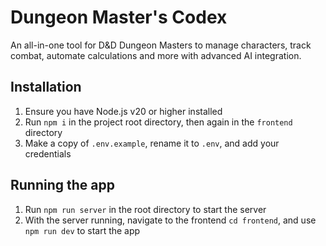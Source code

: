 # Dungeon Master's Codex
An all-in-one tool for D&D Dungeon Masters to manage characters, track combat, automate calculations and more with advanced AI integration.

## Installation
1. Ensure you have Node.js v20 or higher installed
2. Run `npm i` in the project root directory, then again in the `frontend` directory
3. Make a copy of `.env.example`, rename it to `.env`, and add your credentials

## Running the app
1. Run `npm run server` in the root directory to start the server
2. With the server running, navigate to the frontend `cd frontend`, and use `npm run dev` to start the app
